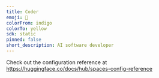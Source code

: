 ```yaml
---
title: Coder
emoji: 🐠
colorFrom: indigo
colorTo: yellow
sdk: static
pinned: false
short_description: AI software developer
---
```


Check out the configuration reference at https://huggingface.co/docs/hub/spaces-config-reference
